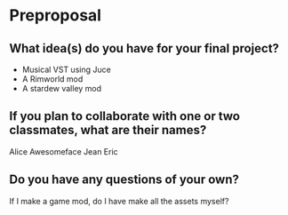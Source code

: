 # Preproposal

## What idea(s) do you have for your final project?

- Musical VST using Juce
- A Rimworld mod
- A stardew valley mod

## If you plan to collaborate with one or two classmates, what are their names?

Alice Awesomeface
Jean Eric

## Do you have any questions of your own?

If I make a game mod, do I have make all the assets myself?
